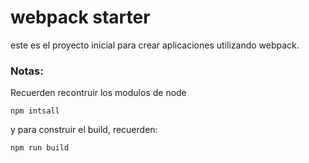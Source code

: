 # webpack starter

este es el proyecto inicial para crear aplicaciones utilizando webpack.

### Notas:
Recuerden recontruir los modulos de node

```
npm intsall
```

y para construir el build, recuerden:

```
npm run build
```